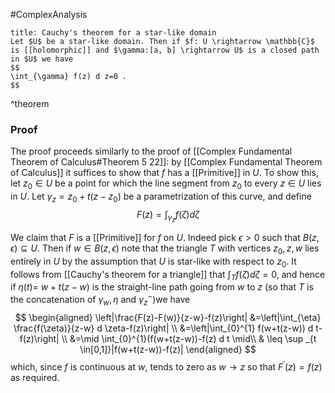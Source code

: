 #ComplexAnalysis 

```ad-theorem
title: Cauchy's theorem for a star-like domain
Let $U$ be a star-like domain. Then if $f: U \rightarrow \mathbb{C}$ is [[holomorphic]] and $\gamma:[a, b] \rightarrow U$ is a closed path in $U$ we have
$$
\int_{\gamma} f(z) d z=0 .
$$
```
^theorem

### Proof
The proof proceeds similarly to the proof of [[Complex Fundamental Theorem of Calculus#Theorem 5 22]]: by [[Complex Fundamental Theorem of Calculus]] it suffices to show that $f$ has a [[Primitive]] in $U$. To show this, let $z_{0} \in U$ be a point for which the line segment from $z_{0}$ to every $z \in U$ lies in $U$. Let $\gamma_{z}=z_{0}+t\left(z-z_{0}\right)$ be a parametrization of this curve, and define
$$
F(z)=\int_{\gamma_{z}} f(\zeta) d \zeta
$$

We claim that $F$ is a [[Primitive]] for $f$ on $U$. Indeed pick $\epsilon>0$ such that $B(z, \epsilon) \subseteq U$. Then if $w \in B(z, \epsilon)$ note that the triangle $T$ with vertices $z_{0}, z, w$ lies entirely in $U$ by the assumption that $U$ is star-like with respect to $z_{0}$. It follows from [[Cauchy's theorem for a triangle]] that $\int_{T} f(\zeta) d \zeta=0$, and hence if $\eta(t)=$ $w+t(z-w)$ is the straight-line path going from $w$ to $z$ (so that $T$ is the concatenation of $\gamma_{w}, \eta$ and $\left.\gamma_{z}^{-}\right)$we have
$$
\begin{aligned}
\left|\frac{F(z)-F(w)}{z-w}-f(z)\right| &=\left|\int_{\eta} \frac{f(\zeta)}{z-w} d \zeta-f(z)\right| \\
&=\left|\int_{0}^{1} f(w+t(z-w)) d t-f(z)\right| \\
&=\mid \int_{0}^{1}(f(w+t(z-w))-f(z) d t \mid\\
& \leq \sup _{t \in[0,1]}|f(w+t(z-w))-f(z)|
\end{aligned}
$$
which, since $f$ is continuous at $w$, tends to zero as $w \rightarrow z$ so that $F^{\prime}(z)=f(z)$ as required.